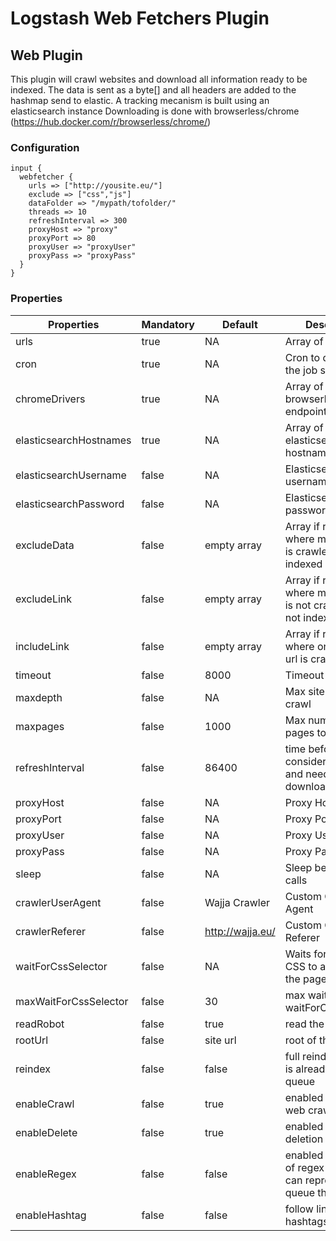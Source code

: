 # Logstash Web Fetchers Plugin


## Web Plugin

This plugin will crawl websites and download all information ready to be indexed.
The data is sent as a byte[] and all headers are added to the hashmap send to elastic.
A tracking mecanism is built using an elasticsearch instance
Downloading is done with browserless/chrome (https://hub.docker.com/r/browserless/chrome/)

### Configuration

```
input {
  webfetcher {
	urls => ["http://yousite.eu/"]
	exclude => ["css","js"]
	dataFolder => "/mypath/tofolder/"
	threads => 10
	refreshInterval => 300
	proxyHost => "proxy"
	proxyPort => 80
	proxyUser => "proxyUser"
	proxyPass => "proxyPass"
  }
}
```

### Properties

| Properties  | Mandatory | Default | Description |
| ------------- | ------------- | ------------- | ------------- |
| urls  | true  | NA  | Array of urls |
| cron  | true  | NA  | Cron to define when the job starts |
| chromeDrivers  | true  | NA  | Array of browserless/chrome endpoints |
| elasticsearchHostnames  | true  | NA  | Array of elasticsearch hostnames |
| elasticsearchUsername  | false  | NA  | Elasticsearch username |
| elasticsearchPassword  | false  | NA  | Elasticsearch password |
| excludeData  | false  | empty array  | Array if regexes where matched url is crawled but not indexed |
| excludeLink  | false  | empty array  | Array if regexes where matched url is not crawled and not indexed |
| includeLink  | false  | empty array  | Array if regexes where only matched url is crawled |
| timeout  | false  | 8000  | Timeout or url |
| maxdepth  | false  | NA  | Max site depth to crawl |
| maxpages  | false  | 1000  | Max number of pages to crawl |
| refreshInterval  | false  | 86400  | time before crawler considers data old and needs re-downloading |
| proxyHost  | false  | NA  | Proxy Host |
| proxyPort  | false  | NA  | Proxy Port |
| proxyUser  | false  | NA  | Proxy User |
| proxyPass  | false  | NA  | Proxy Pass |
| sleep  | false  | NA  | Sleep between url calls |
| crawlerUserAgent  | false  | Wajja Crawler  | Custom Crawler Agent |
| crawlerReferer  | false  | http://wajja.eu/  | Custom Crawler Referer |
| waitForCssSelector  | false  | NA  | Waits for a certain CSS to appear on the page |
| maxWaitForCssSelector  | false  | 30  | max wait for waitForCssSelector | 
| readRobot  | false  | true  | read the sites robot | 
| rootUrl  | false  | site url  | root of the website | 
| reindex  | false  | false  | full reindex of what is already in the queue | 
| enableCrawl  | false  | true  | enabled or disable web crawler |  
| enableDelete  | false  | true  | enabled or disable deletion of content |     
| enableRegex  | false  | false  | enabled or disable of regex rerun (you can reprocess the queue this way) |  
| enableHashtag  | false  | false  | follow links with hashtags |      